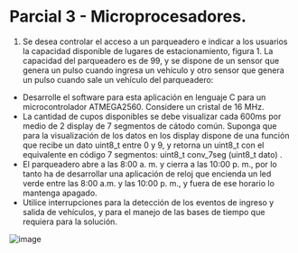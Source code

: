# Parcial 3 - Microprocesadores.

1. Se desea controlar el acceso a un parqueadero e indicar a los usuarios la capacidad disponible de lugares de
estacionamiento, figura 1. La capacidad del parqueadero es de 99, y se dispone de un sensor que genera un pulso cuando
ingresa un vehículo y otro sensor que genera un pulso cuando sale un vehículo del parqueadero:
 - Desarrolle el software para esta aplicación en lenguaje C para un microcontrolador ATMEGA2560. Considere un
cristal de 16 MHz.
 - La cantidad de cupos disponibles se debe visualizar cada 600ms por medio de 2 display de 7 segmentos de cátodo
común.
Suponga que para la visualización de los datos en los display dispone de una función que recibe un dato uint8_t entre
0 y 9, y retorna un uint8_t con el equivalente en código 7 segmentos: uint8_t conv_7seg (uint8_t dato) .
 - El parqueadero abre a las 8:00 a. m. y cierra a las 10:00 p. m., por lo tanto ha de desarrollar una aplicación de reloj
que encienda un led verde entre las 8:00 a.m. y las 10:00 p. m., y fuera de ese horario lo mantenga apagado.
 - Utilice interrupciones para la detección de los eventos de ingreso y salida de vehículos, y para el manejo de las
bases de tiempo que requiera para la solución.

![image](https://user-images.githubusercontent.com/115200711/200978596-4c4687a5-a9e3-40dc-a598-39113e4b529e.png)


